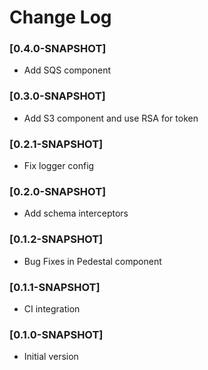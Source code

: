 # Change Log

### [0.4.0-SNAPSHOT]
- Add SQS component

### [0.3.0-SNAPSHOT]
- Add S3 component and use RSA for token

### [0.2.1-SNAPSHOT]
- Fix logger config

### [0.2.0-SNAPSHOT]
- Add schema interceptors

### [0.1.2-SNAPSHOT]
- Bug Fixes in Pedestal component

### [0.1.1-SNAPSHOT]
- CI integration

### [0.1.0-SNAPSHOT]
- Initial version
